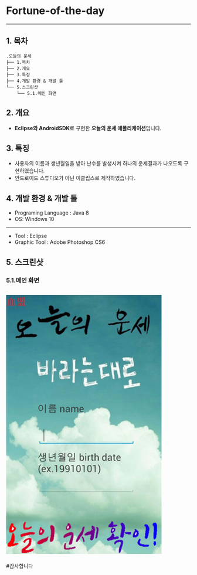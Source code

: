 # Fortune-of-the-day

-------------
## 1. 목차
```
.오늘의 운세
├── 1.목차
├── 2.개요
├── 3.특징
├── 4.개발 환경 & 개발 툴
└── 5.스크린샷
    └── 5.1.메인 화면
```



## 2. 개요
 - **Eclipse와 AndroidSDK**로 구현한 **오늘의 운세 애플리케이션**입니다. 


 
## 3. 특징
- 사용자의 이름과 생년월일을 받아 난수를 발생시켜 하나의 운세결과가 나오도록 구현하였습니다.
- 안드로이드 스튜디오가 아닌 이클립스로 제작하였습니다.



## 4. 개발 환경 & 개발 툴
- Programing Language : Java 8
- OS: Windows 10
-----------------------------------------------------------------------------
- Tool : Eclipse
- Graphic Tool : Adobe Photoshop CS6


## 5. 스크린샷

### 5.1.메인 화면
 ![메인](./screenshot/us.png)
 -------------

#감사합니다

